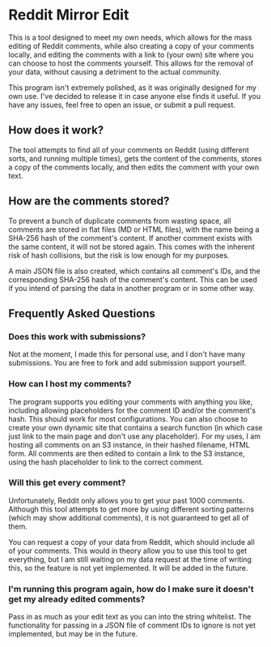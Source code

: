 # Reddit Mirror Edit
This is a tool designed to meet my own needs, which allows for the mass editing of Reddit comments,
while also creating a copy of your comments locally, and editing the comments with a link to (your own) site where you
can choose to host the comments yourself. This allows for the removal of your data, without causing a detriment
to the actual community.

This program isn't extremely polished, as it was originally designed for my own use. I've decided to release it in case
anyone else finds it useful. If you have any issues, feel free to open an issue, or submit a pull request.

## How does it work?
The tool attempts to find all of your comments on Reddit (using different sorts, and running multiple times), gets the
content of the comments, stores a copy of the comments locally, and then edits the comment with your own text.

## How are the comments stored?
To prevent a bunch of duplicate comments from wasting space, all comments are stored in flat files (MD or HTML files),
with the name being a SHA-256 hash of the comment's content. If another comment exists with the same content, it will
not be stored again. This comes with the inherent risk of hash collisions, but the risk is low enough for my purposes.

A main JSON file is also created, which contains all comment's IDs, and the corresponding SHA-256 hash of the comment's
content. This can be used if you intend of parsing the data in another program or in some other way.

## Frequently Asked Questions
### Does this work with submissions?
Not at the moment, I made this for personal use, and I don't have many submissions. You are free to fork and add 
submission support yourself.

### How can I host my comments?
The program supports you editing your comments with anything you like, including allowing placeholders for the comment
ID and/or the comment's hash. This should work for most configurations. You can also choose to create your own dynamic
site that contains a search function (in which case just link to the main page and don't use any placeholder).
For my uses, I am hosting all comments on an S3 instance, in their hashed filename, HTML form. All comments are then
edited to contain a link to the S3 instance, using the hash placeholder to link to the correct comment.

### Will this get every comment?
Unfortunately, Reddit only allows you to get your past 1000 comments. Although this tool attempts to get more by
using different sorting patterns (which may show additional comments), it is not guaranteed to get all of them.

You can request a copy of your data from Reddit, which should include all of your comments. This would in theory
allow you to use this tool to get everything, but I am still waiting on my data request at the time of writing this,
so the feature is not yet implemented. It will be added in the future.

### I'm running this program again, how do I make sure it doesn't get my already edited comments?
Pass in as much as your edit text as you can into the string whitelist. The functionality for passing in a JSON
file of comment IDs to ignore is not yet implemented, but may be in the future.
